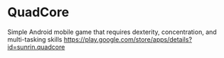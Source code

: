 # QuadCore
Simple Android mobile game that requires dexterity, concentration, and multi-tasking skills
https://play.google.com/store/apps/details?id=sunrin.quadcore
